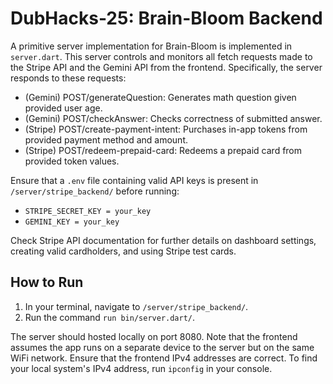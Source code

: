 # DubHacks-25: Brain-Bloom Backend
A primitive server implementation for Brain-Bloom is implemented in `server.dart`. This server controls and monitors all fetch requests made to the Stripe API and the Gemini API from the frontend. Specifically, the server responds to these requests:
- (Gemini) POST/generateQuestion: Generates math question given provided user age.
- (Gemini) POST/checkAnswer: Checks correctness of submitted answer.
- (Stripe) POST/create-payment-intent: Purchases in-app tokens from provided payment method and amount.
- (Stripe) POST/redeem-prepaid-card: Redeems a prepaid card from provided token values.

Ensure that a `.env` file containing valid API keys is present in `/server/stripe_backend/` before running:
- `STRIPE_SECRET_KEY = your_key`
- `GEMINI_KEY = your_key`

Check Stripe API documentation for further details on dashboard settings, creating valid cardholders, and using Stripe test cards.

## How to Run
1. In your terminal, navigate to `/server/stripe_backend/`.
2. Run the command `run bin/server.dart/`.

The server should hosted locally on port 8080. Note that the frontend assumes the app runs on a separate device to the server but on the same WiFi network. Ensure that the frontend IPv4 addresses are correct. To find your local system's IPv4 address, run `ipconfig` in your console.
